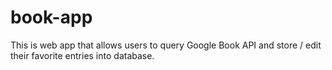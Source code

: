 # book-app
This is web app that allows users to query Google Book API and store / edit their favorite entries into database.
